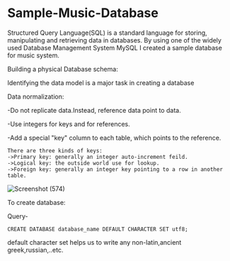 # Sample-Music-Database
Structured Query Language(SQL) is a standard language for storing, manipulating and retrieving data in databases. 
By using one of the widely used Database Management System MySQL I created a sample database for music system.

Building a physical Database schema:

Identifying the data model is a major task in creating a database

Data normalization:

-Do not replicate data.Instead, reference data point to data.

-Use integers for keys and for references.

-Add a special "key" column to each table, which points to the reference.

    There are three kinds of keys:
    ->Primary key: generally an integer auto-increment feild.
    ->Logical key: the outside world use for lookup.
    ->Foreign key: generally an integer key pointing to a row in another table.

![Screenshot (574)](https://user-images.githubusercontent.com/89961498/152691836-79541a42-6c42-4de9-a6b2-b18c7e134869.png)

To create database:

Query-
    
    CREATE DATABASE database_name DEFAULT CHARACTER SET utf8;

default character set helps us to write any non-latin,ancient greek,russian,..etc.
